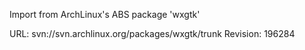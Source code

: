 Import from ArchLinux's ABS package 'wxgtk'

URL: svn://svn.archlinux.org/packages/wxgtk/trunk
Revision: 196284
